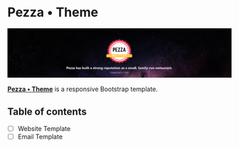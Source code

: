 # Pezza • Theme

![](cover.png)

**[Pezza • Theme](http://demos.creative-tim.com/blk-design-system/index.html)** is a responsive Bootstrap template.

## Table of contents

  - [ ] Website Template
  - [ ] Email Template